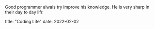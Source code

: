 Good programmer alwais try improve his knowledge. He is very sharp in their day to day lifr.


title: "Coding Life"
date: 2022-02-02

